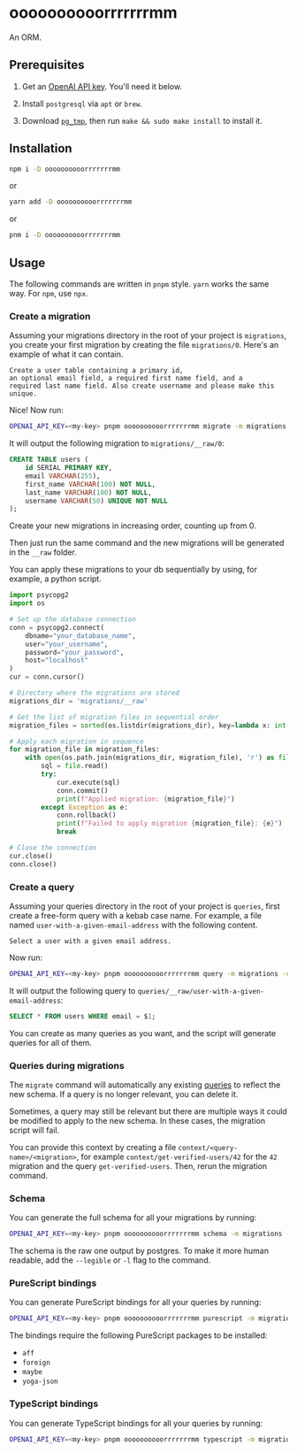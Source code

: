 # oooooooooorrrrrrrmm

An ORM.

## Prerequisites

1. Get an [OpenAI API key](https://help.openai.com/en/articles/4936850-where-do-i-find-my-openai-api-key). You'll need it below.

2. Install `postgresql` via `apt` or `brew`.

3. Download [`pg_tmp`](https://github.com/eradman/ephemeralpg), then run `make && sudo make install` to install it.

## Installation

```bash
npm i -D oooooooooorrrrrrrmm
```

or

```bash
yarn add -D oooooooooorrrrrrrmm
```

or

```bash
pnm i -D oooooooooorrrrrrrmm
```

## Usage

The following commands are written in `pnpm` style. `yarn` works the same way. For `npm`, use `npx`.

### Create a migration

Assuming your migrations directory in the root of your project is `migrations`, you create your first migration by creating the file `migrations/0`. Here's an example of what it can contain.

```
Create a user table containing a primary id,
an optional email field, a required first name field, and a
required last name field. Also create username and please make this unique.
```

Nice! Now run:

```bash
OPENAI_API_KEY=<my-key> pnpm oooooooooorrrrrrrmm migrate -m migrations -q queries
```

It will output the following migration to `migrations/__raw/0`:

```sql
CREATE TABLE users (
    id SERIAL PRIMARY KEY,
    email VARCHAR(255),
    first_name VARCHAR(100) NOT NULL,
    last_name VARCHAR(100) NOT NULL,
    username VARCHAR(50) UNIQUE NOT NULL
);
```

Create your new migrations in increasing order, counting up from 0.

Then just run the same command and the new migrations will be generated in the `__raw` folder.

You can apply these migrations to your db sequentially by using, for example, a python script.

```python
import psycopg2
import os

# Set up the database connection
conn = psycopg2.connect(
    dbname="your_database_name",
    user="your_username",
    password="your_password",
    host="localhost"
)
cur = conn.cursor()

# Directory where the migrations are stored
migrations_dir = 'migrations/__raw'

# Get the list of migration files in sequential order
migration_files = sorted(os.listdir(migrations_dir), key=lambda x: int(x))

# Apply each migration in sequence
for migration_file in migration_files:
    with open(os.path.join(migrations_dir, migration_file), 'r') as file:
        sql = file.read()
        try:
            cur.execute(sql)
            conn.commit()
            print(f"Applied migration: {migration_file}")
        except Exception as e:
            conn.rollback()
            print(f"Failed to apply migration {migration_file}: {e}")
            break

# Close the connection
cur.close()
conn.close()
```

### Create a query

Assuming your queries directory in the root of your project is `queries`, first create a free-form query with a kebab case name. For example, a file named `user-with-a-given-email-address` with the following content.

```
Select a user with a given email address.
```

Now run:

```bash
OPENAI_API_KEY=<my-key> pnpm oooooooooorrrrrrrmm query -m migrations -q queries
```

It will output the following query to `queries/__raw/user-with-a-given-email-address`:

```sql
SELECT * FROM users WHERE email = $1;
```

You can create as many queries as you want, and the script will generate queries for all of them.

### Queries during migrations

The `migrate` command will automatically any existing [queries](#create-a-query) to reflect the new schema. If a query is no longer relevant, you can delete it. 

Sometimes, a query may still be relevant but there are multiple ways it could be modified to apply to the new schema. In these cases, the migration script will fail.

You can provide this context by creating a file `context/<query-name>/<migration>`, for example `context/get-verified-users/42` for the `42` migration and the query `get-verified-users`. Then, rerun the migration command.

### Schema

You can generate the full schema for all your migrations by running:

```bash
OPENAI_API_KEY=<my-key> pnpm oooooooooorrrrrrrmm schema -m migrations -p schema.sql
```

The schema is the raw one output by postgres. To make it more human readable, add the `--legible` or `-l` flag to the command.

### PureScript bindings

You can generate PureScript bindings for all your queries by running:

```bash
OPENAI_API_KEY=<my-key> pnpm oooooooooorrrrrrrmm purescript -m migrations -q queries
```

The bindings require the following PureScript packages to be installed:

- `aff`
- `foreign`
- `maybe`
- `yoga-json`

### TypeScript bindings

You can generate TypeScript bindings for all your queries by running:

```bash
OPENAI_API_KEY=<my-key> pnpm oooooooooorrrrrrrmm typescript -m migrations -q queries
```

